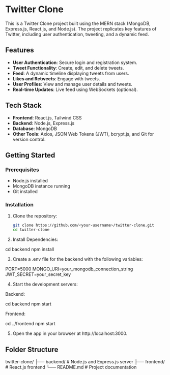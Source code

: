 # Twitter Clone

This is a Twitter Clone project built using the MERN stack (MongoDB, Express.js, React.js, and Node.js). The project replicates key features of Twitter, including user authentication, tweeting, and a dynamic feed.

## Features

- **User Authentication**: Secure login and registration system.
- **Tweet Functionality**: Create, edit, and delete tweets.
- **Feed**: A dynamic timeline displaying tweets from users.
- **Likes and Retweets**: Engage with tweets.
- **User Profiles**: View and manage user details and tweets.
- **Real-time Updates**: Live feed using WebSockets (optional).

## Tech Stack

- **Frontend**: React.js, Tailwind CSS
- **Backend**: Node.js, Express.js
- **Database**: MongoDB
- **Other Tools**: Axios, JSON Web Tokens (JWT), bcrypt.js, and Git for version control.

## Getting Started

### Prerequisites

- Node.js installed
- MongoDB instance running
- Git installed

### Installation

1. Clone the repository:

   ```bash
   git clone https://github.com/<your-username>/twitter-clone.git
   cd twitter-clone

   ```

2. Install Dependencies:

cd backend
npm install

3. Create a .env file for the backend with the following variables:

PORT=5000
MONGO_URI=your_mongodb_connection_string
JWT_SECRET=your_secret_key

4. Start the development servers:

Backend:

cd backend
npm start

Frontend:

cd ../frontend
npm start

5. Open the app in your browser at http://localhost:3000.

## Folder Structure

twitter-clone/
├── backend/ # Node.js and Express.js server
├── frontend/ # React.js frontend
└── README.md # Project documentation

